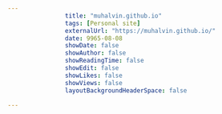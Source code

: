 ---
                title: "muhalvin.github.io"
                tags: [Personal site]
                externalUrl: "https://muhalvin.github.io/"
                date: 9965-08-08
                showDate: false
                showAuthor: false
                showReadingTime: false
                showEdit: false
                showLikes: false
                showViews: false
                layoutBackgroundHeaderSpace: false
                ---
